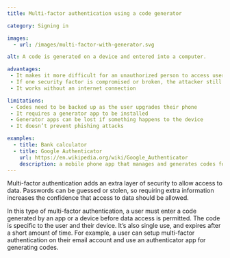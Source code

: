 ```yaml
---
title: Multi-factor authentication using a code generator

category: Signing in

images:
  - url: /images/multi-factor-with-generator.svg

alt: A code is generated on a device and entered into a computer.

advantages:
 - It makes it more difficult for an unauthorized person to access user’s data or devices
 - If one security factor is compromised or broken, the attacker still has at least one more barrier to breach
 - It works without an internet connection

limitations:
 - Codes need to be backed up as the user upgrades their phone
 - It requires a generator app to be installed
 - Generator apps can be lost if something happens to the device
 - It doesn’t prevent phishing attacks

examples:
  - title: Bank calculator
  - title: Google Authenticator
    url: https://en.wikipedia.org/wiki/Google_Authenticator
    description: a mobile phone app that manages and generates codes for digital services
---
```

Multi-factor authentication adds an extra layer of security to allow access to data. Passwords can be guessed or stolen, so requiring extra information increases the confidence that access to data should be allowed.

In this type of multi-factor authentication, a user must enter a code generated by an app or a device before data access is permitted. The code is specific to the user and their device. It’s also single use, and expires after a short amount of time. For example, a user can setup multi-factor authentication on their email account and use an authenticator app for generating codes.
